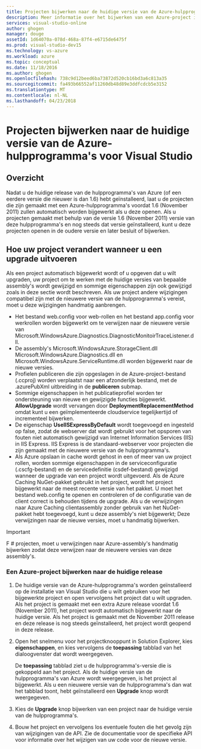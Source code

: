 ```yaml
---
title: Projecten bijwerken naar de huidige versie van de Azure-hulpprogramma's | Microsoft Docs
description: Meer informatie over het bijwerken van een Azure-project in Visual Studio naar de huidige versie van de Azure-hulpprogramma 's
services: visual-studio-online
author: ghogen
manager: douge
assetId: 1d64070a-078d-468a-87f4-e6715de6475f
ms.prod: visual-studio-dev15
ms.technology: vs-azure
ms.workload: azure
ms.topic: conceptual
ms.date: 11/18/2016
ms.author: ghogen
ms.openlocfilehash: 738c9d12beed6ba73872d520cb16bd3a6c813a35
ms.sourcegitcommit: fa493b66552af11260db48d89e3ddfcdcb5e3152
ms.translationtype: MT
ms.contentlocale: nl-NL
ms.lasthandoff: 04/23/2018
---
```

# <a name="how-to-upgrade-projects-to-the-current-version-of-the-azure-tools-for-visual-studio"></a>Projecten bijwerken naar de huidige versie van de Azure-hulpprogramma's voor Visual Studio
## <a name="overview"></a>Overzicht
Nadat u de huidige release van de hulpprogramma's van Azure (of een eerdere versie die nieuwer is dan 1.6) hebt geïnstalleerd, laat u de projecten die zijn gemaakt met een Azure-hulpprogramma's voordat 1.6 (November 2011) zullen automatisch worden bijgewerkt als u deze openen. Als u projecten gemaakt met behulp van de versie 1.6 (November 2011) versie van deze hulpprogramma's en nog steeds dat versie geïnstalleerd, kunt u deze projecten openen in de oudere versie en later besluit of bijwerken.

## <a name="how-your-project-changes-when-you-upgrade-it"></a>Hoe uw project verandert wanneer u een upgrade uitvoeren
Als een project automatisch bijgewerkt wordt of u opgeven dat u wilt upgraden, uw project om te werken met de huidige versies van bepaalde assembly's wordt gewijzigd en sommige eigenschappen zijn ook gewijzigd zoals in deze sectie wordt beschreven. Als uw project andere wijzigingen compatibel zijn met de nieuwere versie van de hulpprogramma's vereist, moet u deze wijzigingen handmatig aanbrengen.

* Het bestand web.config voor web-rollen en het bestand app.config voor werkrollen worden bijgewerkt om te verwijzen naar de nieuwere versie van Microsoft.WindowsAzure.Diagnostics.DiagnosticMonitoirTraceListener.dll.
* De assembly's Microsoft.WindowsAzure.StorageClient.dll Microsoft.WindowsAzure.Diagnostics.dll en Microsoft.WindowsAzure.ServiceRuntime.dll worden bijgewerkt naar de nieuwe versies.
* Profielen publiceren die zijn opgeslagen in de Azure-project-bestand (.ccproj) worden verplaatst naar een afzonderlijk bestand, met de .azurePubXml uitbreiding in de **publiceren** submap.
* Sommige eigenschappen in het publicatieprofiel worden ter ondersteuning van nieuwe en gewijzigde functies bijgewerkt. **AllowUpgrade** wordt vervangen door **DeploymentReplacementMethod** omdat kunt u een geïmplementeerde cloudservice tegelijkertijd of incrementeel bijwerken.
* De eigenschap **UseIISExpressByDefault** wordt toegevoegd en ingesteld op false, zodat de webserver dat wordt gebruikt voor het opsporen van fouten niet automatisch gewijzigd van Internet Information Services (IIS) in IIS Express. IIS Express is de standaard-webserver voor projecten die zijn gemaakt met de nieuwere versie van de hulpprogramma's.
* Als Azure opslaan in cache wordt gehost in een of meer van uw project rollen, worden sommige eigenschappen in de serviceconfiguratie (.cscfg-bestand) en de servicedefinitie (csdef-bestand) gewijzigd wanneer de upgrade van een project wordt uitgevoerd. Als de Azure Caching NuGet-pakket gebruikt in het project, wordt het project bijgewerkt naar de meest recente versie van het pakket. U moet het bestand web.config te openen en controleren of de configuratie van de client correct is behouden tijdens de upgrade. Als u de verwijzingen naar Azure Caching clientassembly zonder gebruik van het NuGet-pakket hebt toegevoegd, kunt u deze assembly's niet bijgewerkt; Deze verwijzingen naar de nieuwe versies, moet u handmatig bijwerken.

> [!IMPORTANT]
> F # projecten, moet u verwijzingen naar Azure-assembly's handmatig bijwerken zodat deze verwijzen naar de nieuwere versies van deze assembly's.
> 
> 

### <a name="how-to-upgrade-an-azure-project-to-the-current-release"></a>Een Azure-project bijwerken naar de huidige release
1. De huidige versie van de Azure-hulpprogramma's worden geïnstalleerd op de installatie van Visual Studio die u wilt gebruiken voor het bijgewerkte project en open vervolgens het project dat u wilt upgraden. Als het project is gemaakt met een extra Azure release voordat 1.6 (November 2011), het project wordt automatisch bijgewerkt naar de huidige versie. Als het project is gemaakt met de November 2011 release en deze release is nog steeds geïnstalleerd, het project wordt geopend in deze release.
2. Open het snelmenu voor het projectknooppunt in Solution Explorer, kies **eigenschappen**, en kies vervolgens de **toepassing** tabblad van het dialoogvenster dat wordt weergegeven.
   
    De **toepassing** tabblad ziet u de hulpprogramma's-versie die is gekoppeld aan het project. Als de huidige versie van de hulpprogramma's van Azure wordt weergegeven, is het project al bijgewerkt. Als u een nieuwere versie van de hulpprogramma's dan wat het tabblad toont, hebt geïnstalleerd een **Upgrade** knop wordt weergegeven.
3. Kies de **Upgrade** knop bijwerken van een project naar de huidige versie van de hulpprogramma's.
4. Bouw het project en vervolgens los eventuele fouten die het gevolg zijn van wijzigingen van de API. Zie de documentatie voor de specifieke API voor informatie over het wijzigen van uw code voor de nieuwe versie.

